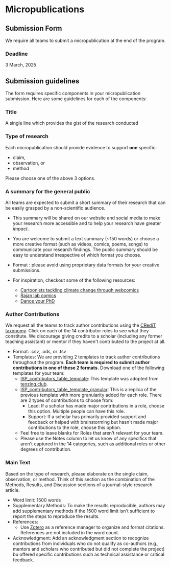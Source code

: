 # Micropublications

## Submission Form
We require all teams to submit a micropublication at the end of the program.

### Deadline
3 March, 2025

## Submission guidelines

The form requires specific components in your micropublication submission. Here are some guidelines for each of the components:

### Title
A single line which provides the gist of the research conducted
  
### Type of research
Each micropublication should provide evidence to support **one** specific:
  - claim,
  - observation, or
  - method

Please choose one of the above 3 options.

### A summary for the general public
All teams are expected to submit a short summary of their research that can be easily grasped by a non-scientific audience. 
  - This summary will be shared on our website and social media to make your research more accessible and to help your research have greater *impact*. 
  - You are welcome to submit a text summary (~150 words) or choose a more creative format (such as videos, comics, poems, songs) to communicate your research findings. The public summary should be easy to understand irrespective of which format you choose.
  - Format : please avoid using proprietary data formats for your creative submissions.


  - For inspiration, checkout some of the following resources:
    - [Cartoonists tackling climate change through webcomics](https://www.dw.com/en/cartoonists-tackling-climate-change-through-webcomics/a-63499432)
    - [Rajan lab comics](https://www.rajanlab.com/comics)
    - [Dance your PhD](https://www.youtube.com/results?search_query=dance+your+phd)

### Author Contributions
We request all the teams to track author contributions using the [CRediT taxonomy](https://credit.niso.org). Click on each of the 14 contributor roles to see what they constitute. We discourage giving credits to a scholar (including any former teaching assistant) or mentor if they haven't contributed to the project at all. 
- Format: .csv, .ods, or .tsv
- Templates: We are providing 2 templates to track author contributions throughout the program. **Each team is required to submit author contributions in one of these 2 formats.** Download one of the following templates for your team:
  - [ISP_contributors_table_template](https://docs.google.com/spreadsheets/d/1i5a4hyl8B5mJyT3x4wBwyCzhTCJkaNzo52WuuMyuris/edit?usp=sharing): This template was adopted from [tenzing.club](https://contributorshipcollaboration.github.io/projects/tenzingclub). 
  - [ISP_contributors_table_template_granular](https://docs.google.com/spreadsheets/d/1Q0a38uV70pMOks8b1hNtzyRsfCM1mKq4OAInSEY7ncw/edit?usp=sharing): This is a replica of the previous template with more granularity added for each role. There are 2 types of contributions to choose from:
    - Lead: If a scholar has made major contributions in a role, choose this option. Multiple people can have this role.
    - Support: If a scholar has primarily provided support and feedback or helped with brainstorming but hasn't made major contributions to the role, choose this option.
  - Feel free to leave blanks for Roles that aren't relevant for your team.
  - Please use the Notes column to let us know of any specifics that aren't captured in the 14 categories, such as additional roles or other degrees of contribution.

### Main Text
Based on the type of research, please elaborate on the single claim, observation, or method. Think of this section as the combination of the Methods, Results, and Discussion sections of a journal-style research article. 
  - Word limit: 1500 words
  - Supplementary Methods: To make the results reproducible, authors may add supplementary methods if the 1500 word limit isn't sufficient to report the steps to reproduce the results.
  - References:
    - Use [Zotero](https://www.zotero.org/) as a reference manager to organize and format citations. References are not included in the word count.
  - Acknowledgment: Add an acknowledgment section to recognize contributions from individuals who do not qualify as co-authors (e.g., mentors and scholars who contributed but did not complete the project) bu offered specific contributions such as technical assistance or critical feedback.